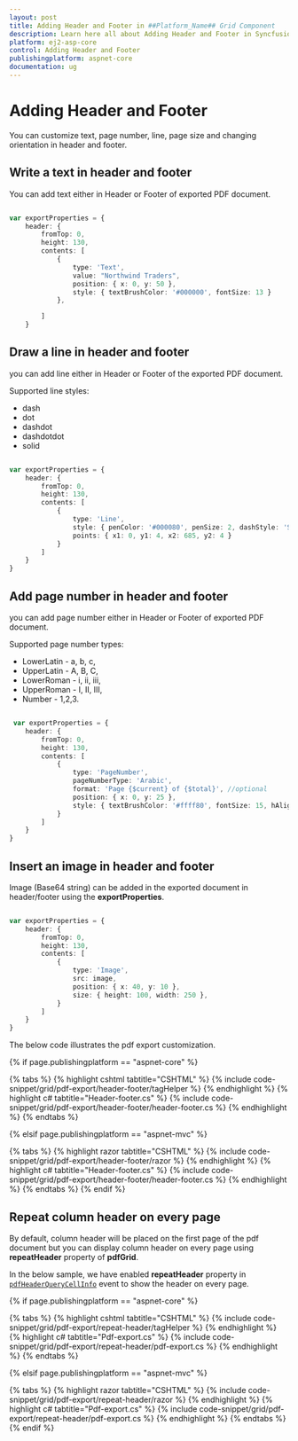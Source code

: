 ```yaml
---
layout: post
title: Adding Header and Footer in ##Platform_Name## Grid Component
description: Learn here all about Adding Header and Footer in Syncfusion ##Platform_Name## Grid component of Syncfusion Essential JS 2 and more.
platform: ej2-asp-core
control: Adding Header and Footer
publishingplatform: aspnet-core
documentation: ug
---
```



# Adding Header and Footer

You can customize text, page number, line, page size and changing orientation in header and footer.

## Write a text in header and footer

You can add text either in Header or Footer of exported PDF document.

```typescript

var exportProperties = {
    header: {
        fromTop: 0,
        height: 130,
        contents: [
            {
                type: 'Text',
                value: "Northwind Traders",
                position: { x: 0, y: 50 },
                style: { textBrushColor: '#000000', fontSize: 13 }
            },

        ]
    }

```

## Draw a line in header and footer

you can add line either in Header or Footer of the exported PDF document.

Supported line styles:
* dash
* dot
* dashdot
* dashdotdot
* solid

```typescript

var exportProperties = {
    header: {
        fromTop: 0,
        height: 130,
        contents: [
            {
                type: 'Line',
                style: { penColor: '#000080', penSize: 2, dashStyle: 'Solid' },
                points: { x1: 0, y1: 4, x2: 685, y2: 4 }
            }
        ]
    }
}

```

## Add page number in header and footer

you can add page number either in Header or Footer of exported PDF document.

Supported page number types:
* LowerLatin - a, b, c,
* UpperLatin - A, B, C,
* LowerRoman - i, ii, iii,
* UpperRoman - I, II, III,
* Number - 1,2,3.

```typescript

 var exportProperties = {
    header: {
        fromTop: 0,
        height: 130,
        contents: [
            {
                type: 'PageNumber',
                pageNumberType: 'Arabic',
                format: 'Page {$current} of {$total}', //optional
                position: { x: 0, y: 25 },
                style: { textBrushColor: '#ffff80', fontSize: 15, hAlign: 'Center' }
            }
        ]
    }
}

```

## Insert an image in header and footer

Image (Base64 string) can be added in the exported document in header/footer using the **exportProperties**.

```typescript

var exportProperties = {
    header: {
        fromTop: 0,
        height: 130,
        contents: [
            {
                type: 'Image',
                src: image,
                position: { x: 40, y: 10 },
                size: { height: 100, width: 250 },
            }
        ]
    }
}

```

The below code illustrates the pdf export customization.

{% if page.publishingplatform == "aspnet-core" %}

{% tabs %}
{% highlight cshtml tabtitle="CSHTML" %}
{% include code-snippet/grid/pdf-export/header-footer/tagHelper %}
{% endhighlight %}
{% highlight c# tabtitle="Header-footer.cs" %}
{% include code-snippet/grid/pdf-export/header-footer/header-footer.cs %}
{% endhighlight %}
{% endtabs %}

{% elsif page.publishingplatform == "aspnet-mvc" %}

{% tabs %}
{% highlight razor tabtitle="CSHTML" %}
{% include code-snippet/grid/pdf-export/header-footer/razor %}
{% endhighlight %}
{% highlight c# tabtitle="Header-footer.cs" %}
{% include code-snippet/grid/pdf-export/header-footer/header-footer.cs %}
{% endhighlight %}
{% endtabs %}
{% endif %}



## Repeat column header on every page

By default, column header will be placed on the first page of the pdf document but you can display column header on every page using **repeatHeader** property of **pdfGrid**.

In the below sample, we have enabled **repeatHeader** property in [`pdfHeaderQueryCellInfo`](https://help.syncfusion.com/cr/aspnetcore-js2/Syncfusion.EJ2.Grids.Grid.html#Syncfusion_EJ2_Grids_Grid_PdfHeaderQueryCellInfo) event to show the header on every page.

{% if page.publishingplatform == "aspnet-core" %}

{% tabs %}
{% highlight cshtml tabtitle="CSHTML" %}
{% include code-snippet/grid/pdf-export/repeat-header/tagHelper %}
{% endhighlight %}
{% highlight c# tabtitle="Pdf-export.cs" %}
{% include code-snippet/grid/pdf-export/repeat-header/pdf-export.cs %}
{% endhighlight %}
{% endtabs %}

{% elsif page.publishingplatform == "aspnet-mvc" %}

{% tabs %}
{% highlight razor tabtitle="CSHTML" %}
{% include code-snippet/grid/pdf-export/repeat-header/razor %}
{% endhighlight %}
{% highlight c# tabtitle="Pdf-export.cs" %}
{% include code-snippet/grid/pdf-export/repeat-header/pdf-export.cs %}
{% endhighlight %}
{% endtabs %}
{% endif %}

